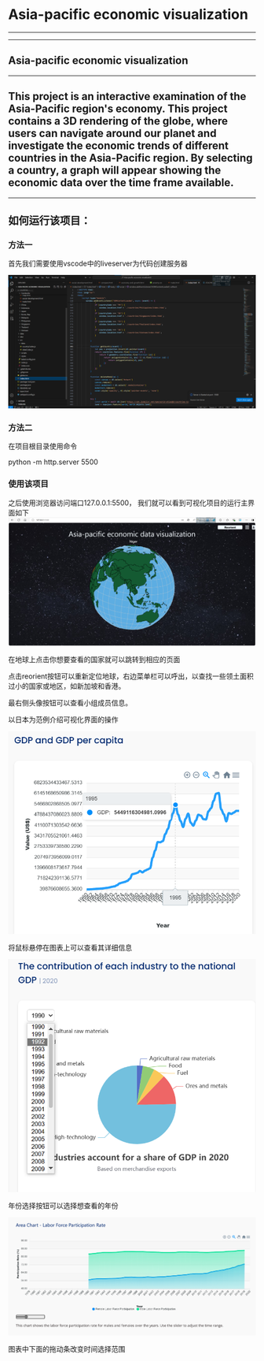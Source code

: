 # Asia-pacific economic visualization
---
---



Asia-pacific economic visualization
---
---

This project is an interactive examination of the Asia-Pacific region's economy. This project contains a 3D rendering of the globe, where users can navigate around our planet and investigate the economic trends of different countries in the Asia-Pacific region. By selecting a country, a graph will appear showing the economic data over the time frame available.
---
---
## 如何运行该项目：

### 方法一

首先我们需要使用vscode中的liveserver为代码创建服务器

![使用liveserver创建服务器](./1.png)


### 方法二

在项目根目录使用命令

python -m http.server 5500

### 使用该项目
之后使用浏览器访问端口127.0.0.1:5500，
我们就可以看到可视化项目的运行主界面如下
![运行主界面](./2.png)

在地球上点击你想要查看的国家就可以跳转到相应的页面

点击reorient按钮可以重新定位地球，右边菜单栏可以呼出，以查找一些领土面积过小的国家或地区，如新加坡和香港。

最右侧头像按钮可以查看小组成员信息。

以日本为范例介绍可视化界面的操作

![鼠标悬停](./3.png)

将鼠标悬停在图表上可以查看其详细信息

![年份选择](./4.png)

年份选择按钮可以选择想查看的年份

![年份选择2](./5.png)

图表中下面的拖动条改变时间选择范围